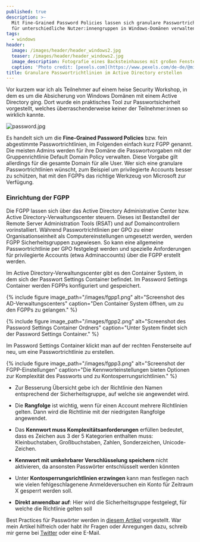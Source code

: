 ```yaml
---
published: true
description: >-
  Mit Fine-Grained Password Policies lassen sich granulare Passwortrichtlinien
  für unterschiedliche Nutzer:innengruppen in Windows-Domänen verwalten.
tags:
  - windows
header:
  image: /images/header/header_windows2.jpg
  teaser: /images/header/header_windows2.jpg
  image_description: Fotografie eines Backsteinhauses mit großen Fenstern und Blumenkasten.
  caption: 'Photo credit: [pexels.com](https://www.pexels.com/de-de/@mikebirdy/)'
title: Granulare Passwortrichtlinien im Active Directory erstellen
---
```


Vor kurzem war ich als Teilnehmer auf einem heise Security Workshop, in dem es um die Absicherung von Windows Domänen mit einem Active Directory ging. Dort wurde ein praktisches Tool zur Passwortsicherheit vorgestellt, welches überraschenderweise keiner der Teilnehmer:innen so wirklich kannte.

![password.jpg]({{site.baseurl}}/images/password.jpg)

Es handelt sich um die **Fine-Grained Password Policies** bzw. fein abgestimmte Passwortrichtlinien, im Folgenden einfach kurz FGPP genannt. Die meisten Admins werden für ihre Domäne die Passwortvorgaben mit der Gruppenrichtlinie Default Domain Policy verwalten. Diese Vorgabe gilt allerdings für die gesamte Domain für alle User. Wer sich eine granulare Passwortrichtlinien wünscht, zum Beispiel um privilegierte Accounts besser zu schützen, hat mit den FGPPs das richtige Werkzeug von Microsoft zur Verfügung.

### Einrichtung der FGPP

Die FGPP lassen sich über das Active Directory Administrative Center bzw. Active Directory-Verwaltungscenter steuern. Dieses ist Bestandteil der Remote Server Administration Tools (RSAT) und auf Domaincontrollern vorinstalliert. Während Passwortrichtlinien per GPO zu einer Organisationseinheit als Computereinstellungen umgesetzt werden, werden FGPP Sicherheitsgruppen zugewiesen. So kann eine allgemeine Passwortrichtlinie per GPO festgelegt werden und spezielle Anforderungen für privilegierte Accounts (etwa Adminaccounts) über die FGPP erstellt werden.

Im Active Directory-Verwaltungscenter gibt es den Container System, in dem sich der Passwort Settings Container befindet. Im Password Settings Container werden FGPPs konfiguriert und gespeichert.

{% include figure image_path="/images/fgpp1.png" alt="Screenshot des AD-Verwaltungscenters" caption="Den Container System öffnen, um zu den FGPPs zu gelangen." %}

{% include figure image_path="/images/fgpp2.png" alt="Screenshot des Password Settings Container Ordners" caption="Unter System findet sich der Password Settings Container." %}

Im Password Settings Container klickt man auf der rechten Fensterseite auf neu, um eine Passwortrichtlinie zu erstellen.

{% include figure image_path="/images/fgpp3.png" alt="Screenshot der FGPP-Einstellungen" caption="Die Kennworteinstellungen bieten Optionen zur Komplexität des Passworts und zu Kontosperrungsrichtlinien." %}

- Zur Besserung Übersicht gebe ich der Richtlinie den Namen entsprechend der Sicherheitsgruppe, auf welche sie angewendet wird.

- Die **Rangfolge** ist wichtig, wenn für einen Account mehrere Richtlinien gelten. Dann wird die Richtlinie mit der niedrigsten Rangfolge angewendet.

- Das **Kennwort muss Komplexitätsanforderungen** erfüllen bedeutet, dass es Zeichen aus 3 der 5 Kategorien enthalten muss: Kleinbuchstaben, Großbuchstaben, Zahlen, Sonderzeichen, Unicode-Zeichen.

- **Kennwort mit umkehrbarer Verschlüsselung speichern** nicht aktivieren, da ansonsten Passwörter entschlüsselt werden könnten
    
- Unter **Kontosperrungsrichtlinien erzwingen** kann man festlegen nach wie vielen fehlgeschlagenene Anmeldeversuchen ein Konto für Zeitraum X gesperrt werden soll.

- **Direkt anwendbar auf**: Hier wird die Sicherheitsgruppe festgelegt, für welche die Richtlinie gelten soll

Best Practices für Passwörter werden in [diesem Artikel](https://www.netwrix.com/password_best_practice.html) vorgestellt. War mein Artikel hilfreich oder habt ihr Fragen oder Anregungen dazu, schreib mir gerne bei [Twitter](https://twitter.com/jln0x1) oder eine E-Mail.
